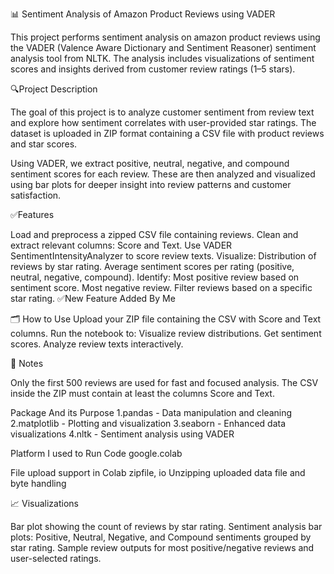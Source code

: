 📊 Sentiment Analysis of Amazon Product Reviews using VADER

This project performs sentiment analysis on amazon product reviews using the VADER (Valence Aware Dictionary and Sentiment Reasoner) sentiment analysis tool from NLTK. The analysis includes visualizations of sentiment scores and insights derived from customer review ratings (1–5 stars).

🔍Project Description

The goal of this project is to analyze customer sentiment from review text and explore how sentiment correlates with user-provided star ratings. The dataset is uploaded in ZIP format containing a CSV file with product reviews and star scores.

Using VADER, we extract positive, neutral, negative, and compound sentiment scores for each review. These are then analyzed and visualized using bar plots for deeper insight into review patterns and customer satisfaction.

✅Features

Load and preprocess a zipped CSV file containing reviews.
Clean and extract relevant columns: Score and Text.
Use VADER SentimentIntensityAnalyzer to score review texts.
Visualize:
Distribution of reviews by star rating.
Average sentiment scores per rating (positive, neutral, negative, compound).
Identify:
Most positive review based on sentiment score.
Most negative review.
Filter reviews based on a specific star rating.
✅New Feature Added By Me

🗂️ How to Use Upload your ZIP file containing the CSV with Score and Text columns. Run the notebook to: Visualize review distributions. Get sentiment scores. Analyze review texts interactively.

📌 Notes

Only the first 500 reviews are used for fast and focused analysis. The CSV inside the ZIP must contain at least the columns Score and Text.

Package And its Purpose 1.pandas - Data manipulation and cleaning 2.matplotlib - Plotting and visualization 3.seaborn - Enhanced data visualizations 4.nltk - Sentiment analysis using VADER

Platform I used to Run Code google.colab

File upload support in Colab zipfile, io Unzipping uploaded data file and byte handling

📈 Visualizations

Bar plot showing the count of reviews by star rating.
Sentiment analysis bar plots:
Positive, Neutral, Negative, and Compound sentiments grouped by star rating.
Sample review outputs for most positive/negative reviews and user-selected ratings.
